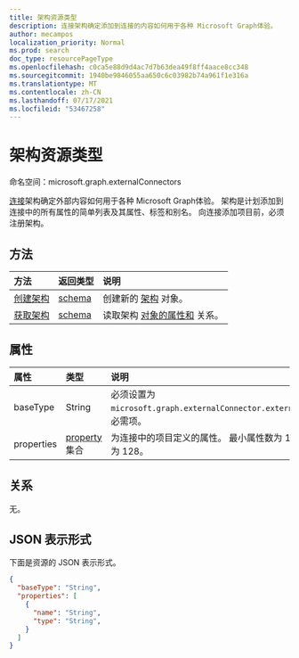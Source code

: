 ```yaml
---
title: 架构资源类型
description: 连接架构确定添加到连接的内容如何用于各种 Microsoft Graph体验。
author: mecampos
localization_priority: Normal
ms.prod: search
doc_type: resourcePageType
ms.openlocfilehash: c0ca5e88d9d4ac7d7b63dea49f8ff4aace8cc348
ms.sourcegitcommit: 1940be9846055aa650c6c03982b74a961f1e316a
ms.translationtype: MT
ms.contentlocale: zh-CN
ms.lasthandoff: 07/17/2021
ms.locfileid: "53467258"
---
```

# <a name="schema-resource-type"></a>架构资源类型

命名空间：microsoft.graph.externalConnectors

[连接](externalconnectors-externalconnection.md)架构确定外部内容如何用于各种 Microsoft Graph体验。 架构是计划添加到连接中的所有属性的简单列表及其属性、标签和别名。 向连接添加项目前，必须注册架构。

## <a name="methods"></a>方法
|方法|返回类型|说明|
|:---|:---|:---|
|[创建架构](../api/externalconnectors-schema-create.md)|[schema](../resources/externalconnectors-schema.md)|创建新的 [架构](../resources/externalconnectors-schema.md) 对象。|
|[获取架构](../api/externalconnectors-schema-get.md)|[schema](../resources/externalconnectors-schema.md)|读取架构 [对象的属性和](../resources/externalconnectors-schema.md) 关系。|

## <a name="properties"></a>属性
|属性|类型|说明|
|:---|:---|:---|
|baseType|String|必须设置为 `microsoft.graph.externalConnector.externalItem`。 必需项。|
|properties|[property](../resources/externalconnectors-property.md) 集合|为连接中的项目定义的属性。 最小属性数为 1，最大值为 128。|

## <a name="relationships"></a>关系
无。

## <a name="json-representation"></a>JSON 表示形式
下面是资源的 JSON 表示形式。
<!-- {
  "blockType": "resource",
  "keyProperty": "id",
  "@odata.type": "microsoft.graph.externalConnectors.schema",
  "openType": false
}
-->
``` json
{
  "baseType": "String",
  "properties": [
    {
      "name": "String",
      "type": "String",
    }
  ]
}
```

